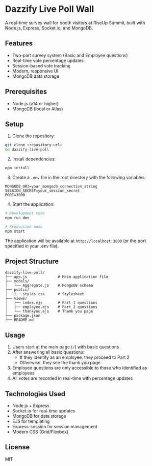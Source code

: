 # Dazzify Live Poll Wall

A real-time survey wall for booth visitors at RiseUp Summit, built with Node.js, Express, Socket.io, and MongoDB.

## Features

- Two-part survey system (Basic and Employee questions)
- Real-time vote percentage updates
- Session-based vote tracking
- Modern, responsive UI
- MongoDB data storage

## Prerequisites

- Node.js (v14 or higher)
- MongoDB (local or Atlas)

## Setup

1. Clone the repository:
```bash
git clone <repository-url>
cd dazzify-live-poll
```

2. Install dependencies:
```bash
npm install
```

3. Create a `.env` file in the root directory with the following variables:
```
MONGODB_URI=your_mongodb_connection_string
SESSION_SECRET=your_session_secret
PORT=3000
```

4. Start the application:
```bash
# Development mode
npm run dev

# Production mode
npm start
```

The application will be available at `http://localhost:3000` (or the port specified in your .env file).

## Project Structure

```
dazzify-live-poll/
├── app.js              # Main application file
├── models/
│   └── Aggregate.js    # MongoDB schema
├── public/
│   └── styles.css      # Stylesheet
├── views/
│   ├── index.ejs       # Part 1 questions
│   ├── employee.ejs    # Part 2 questions
│   └── thankyou.ejs    # Thank you page
├── package.json
└── README.md
```

## Usage

1. Users start at the main page (`/`) with basic questions
2. After answering all basic questions:
   - If they identify as an employee, they proceed to Part 2
   - Otherwise, they see the thank you page
3. Employee questions are only accessible to those who identified as employees
4. All votes are recorded in real-time with percentage updates

## Technologies Used

- Node.js + Express
- Socket.io for real-time updates
- MongoDB for data storage
- EJS for templating
- Express-session for session management
- Modern CSS (Grid/Flexbox)

## License

MIT 
